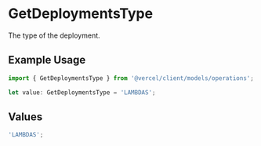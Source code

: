 # GetDeploymentsType

The type of the deployment.

## Example Usage

```typescript
import { GetDeploymentsType } from '@vercel/client/models/operations';

let value: GetDeploymentsType = 'LAMBDAS';
```

## Values

```typescript
'LAMBDAS';
```
